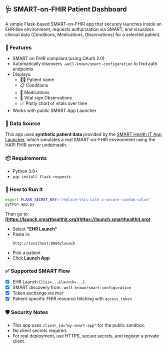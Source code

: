 ## 🩺 SMART-on-FHIR Patient Dashboard

A simple Flask-based SMART-on-FHIR app that securely launches inside an EHR-like environment, requests authorization via SMART, and visualizes clinical data (Conditions, Medications, Observations) for a selected patient.

### 🚀 Features

- SMART on FHIR compliant (using OAuth 2.0)
- Automatically discovers `.well-known/smart-configuration` to find auth endpoints
- Displays:
  - 🧑‍⚕️ Patient name
  - 📋 Conditions
  - 💊 Medications
  - 🔬 Vital sign Observations
  - 📈 Plotly chart of vitals over time
- Works with public SMART App Launcher

### 🧪 Data Source

This app uses **synthetic patient data** provided by the [SMART Health IT App Launcher](https://launch.smarthealthit.org), which simulates a real SMART-on-FHIR environment using the HAPI FHIR server underneath.

### 📦 Requirements

- Python 3.8+
- `pip install flask requests`

### 🧰 How to Run It

```bash
export FLASK_SECRET_KEY="replace-this-with-a-secure-random-value"
python app.py
```

Then go to:  
**[https://launch.smarthealthit.org](https://launch.smarthealthit.org)**

- Select **"EHR Launch"**
- Paste in:  
  ```
  http://localhost:8000/launch
  ```
- Pick a patient
- Click **Launch App**

### ✅ Supported SMART Flow

- [x] EHR Launch (`?iss=...&launch=...`)
- [x] SMART discovery from `.well-known/smart-configuration`
- [x] Token exchange via `POST`
- [x] Patient-specific FHIR resource fetching with `access_token`

### 🛡️ Security Notes

- This app uses `client_id="my-smart-app"` for the public sandbox.
- No client secrets required.
- For real deployment, use HTTPS, secure secrets, and register a private client.
